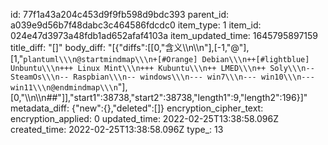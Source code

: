 id: 77f1a43a204c453d9f9fb598d9bdc393
parent_id: a039e9d56b7f48dabc3c464586fdcdc0
item_type: 1
item_id: 024e47d3973a48fdb1ad652afaf4103a
item_updated_time: 1645795897159
title_diff: "[]"
body_diff: "[{\"diffs\":[[0,\"含义\\\n\\\n\"],[-1,\"@\"],[1,\"```plantuml\\\n@startmindmap\\\n+[#Orange] Debian\\\n++[#lightblue] Unbuntu\\\n+++ Linux Mint\\\n+++ Kubuntu\\\n++ LMED\\\n++ Soly\\\n-- SteamOs\\\n-- Raspbian\\\n-- windows\\\n--- win7\\\n--- win10\\\n--- win11\\\n@endmindmap\\\n```\"],[0,\"\\\n\\\n##\"]],\"start1\":38738,\"start2\":38738,\"length1\":9,\"length2\":196}]"
metadata_diff: {"new":{},"deleted":[]}
encryption_cipher_text: 
encryption_applied: 0
updated_time: 2022-02-25T13:38:58.096Z
created_time: 2022-02-25T13:38:58.096Z
type_: 13